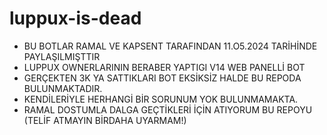 # luppux-is-dead

- BU BOTLAR RAMAL VE KAPSENT TARAFINDAN 11.O5.2024 TARİHİNDE PAYLAŞILMIŞTTIR
- LUPPUX OWNERLARININ BERABER YAPTIGI V14 WEB PANELLİ BOT
- GERÇEKTEN 3K YA SATTIKLARI BOT EKSİKSİZ HALDE BU REPODA BULUNMAKTADIR.
- KENDİLERİYLE HERHANGİ BİR SORUNUM YOK BULUNMAMAKTA.
- RAMAL DOSTUMLA DALGA GEÇTİKLERİ İÇİN ATIYORUM BU REPOYU (TELİF ATMAYIN BİRDAHA UYARMAM!)
